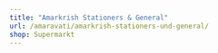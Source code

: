 ```yaml
---
title: "Amarkrish Stationers & General"
url: /amaravati/amarkrish-stationers-und-general/
shop: Supermarkt
---
```

